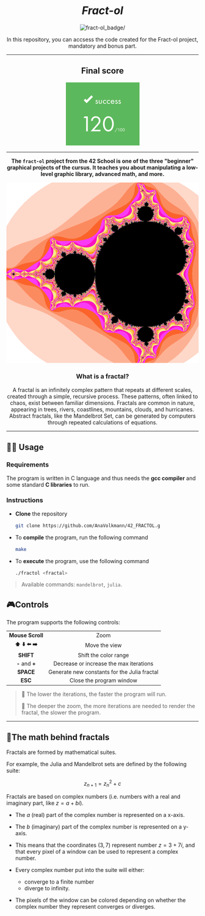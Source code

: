 <div align=center>
	<h1>
		<i>Fract-ol</i>
	</h1>
	<img src=https://github.com/AnaVolkmann/42_project_badges/blob/main/badges/fract-olm.png alt=fract-ol_badge/>
	<p align=center>
    		In this repository, you can accsess the code created for the Fract-ol project, mandatory and bonus part.
	</p>

---

<h2>
		Final score
	</h2>
	<img src=https://github.com/AnaVolkmann/AnaVolkmann/blob/main/fractol%20score alt=fractol_grade/>

---

<p><b>The <code>fract-ol</code> project from the 42 School is one of the three "beginner" graphical projects of the cursus. It teaches you about manipulating a low-level graphic library, advanced math, and more.</b></p>

<img src=https://github.com/AnaVolkmann/AnaVolkmann/blob/main/mandelbrot_opening.png alt=fract-ol_opening/>

  
<h3>
		What is a fractal?
</h3>
 </h4>
A fractal is an infinitely complex pattern that repeats at different scales, created through a simple, recursive process. 
These patterns, often linked to chaos, exist between familiar dimensions. Fractals are common in nature, appearing in trees, 
rivers, coastlines, mountains, clouds, and hurricanes.
Abstract fractals, like the Mandelbrot Set, can be generated by computers through repeated calculations of equations.
  </h4>
</div>

--- 

## 👨‍💻 Usage

### Requirements

The program is written in C language and thus needs the **gcc compiler** and some standard **C libraries** to run.

### Instructions

* **Clone** the repository

	```bash
	git clone https://github.com/AnaVolkmann/42_FRACTOL.g
	```

* To **compile** the program, run the following command

	```bash
	make
	```

* To **execute** the program, use the following command

	```bash
	./fractol <fractal>
	```

> Available commands: `mandelbrot`, `julia`.

## 🎮Controls

The program supports the following controls:
<table align="center">
  <tr align="center">
    <td><b>Mouse Scroll</b></td>
    <td>Zoom</td>
  </tr>
  <tr align="center">
    <td><b>⬆️ ⬇️ ⬅️ ➡️</b></td>
    <td>Move the view</td>
  </tr>
  <tr align="center">
    <td><b>SHIFT</b></td>
    <td>Shift the color range</td>
  </tr>
  <tr align="center">
    <td><b>-</b> and <b>+</b></td>
    <td>Decrease or increase the max iterations</td>
  </tr>
  <tr align="center">
    <td><b>SPACE</b></td>
    <td>Generate new constants for the Julia fractal</td>
  </tr>
  <tr align="center">
    <td><b>ESC</b></td>
    <td>Close the program window</td>
  </tr>
</table>


> 🚀 The lower the  iterations, the faster the program will run.
>
> 🐢 The deeper the zoom, the more iterations are needed to render the fractal, the slower the program.

---

## 📐The math behind fractals

Fractals are formed by mathematical suites.

For example, the Julia and Mandelbrot sets are defined by the following suite:

$$
z_{n+1} = z_n^2 + c
$$

Fractals are based on complex numbers (i.e. numbers with a real and imaginary part, like $z = a + bi$).

* The $a$ (real) part of the complex number is represented on a x-axis.
* The $b$ (imaginary) part of the complex number is represented on a y-axis.
* This means that the coordinates $(3, 7)$ represent number $z = 3 + 7i$, and that every pixel of a window can be used to represent a complex number.
* Every complex number put into the suite will either:

	* converge to a finite number
	* diverge to infinity.

* The pixels of the window can be colored depending on whether the complex number they represent converges or diverges.
